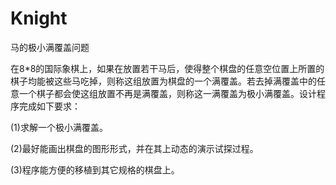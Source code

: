 # Knight
马的极小满覆盖问题

在8*8的国际象棋上，如果在放置若干马后，使得整个棋盘的任意空位置上所置的棋子均能被这些马吃掉，则称这组放置为棋盘的一个满覆盖。若去掉满覆盖中的任意一个棋子都会使这组放置不再是满覆盖，则称这一满覆盖为极小满覆盖。设计程序完成如下要求：

(1)求解一个极小满覆盖。

(2)最好能画出棋盘的图形形式，并在其上动态的演示试探过程。

(3)程序能方便的移植到其它规格的棋盘上。

